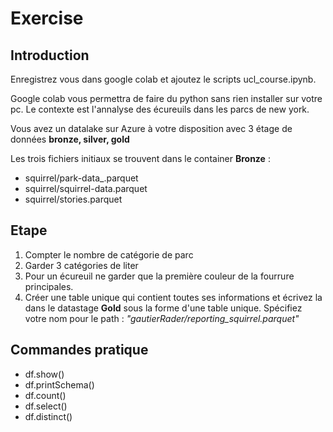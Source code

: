 # Exercise
## Introduction
Enregistrez vous dans google colab et ajoutez le scripts ucl_course.ipynb. 

Google colab vous permettra de faire du python sans rien installer sur votre pc.
Le contexte est l'annalyse des écureuils dans les parcs de new york.

Vous avez un datalake sur Azure à votre disposition avec 3 étage de données **bronze, silver, gold**

Les trois fichiers initiaux se trouvent dans le container **Bronze** :
- squirrel/park-data_.parquet
- squirrel/squirrel-data.parquet
- squirrel/stories.parquet


## Etape 
1. Compter le nombre de catégorie de parc
2. Garder 3 catégories de liter 
3. Pour un écureuil ne garder que la première couleur de la fourrure principales.
4. Créer une table unique qui contient toutes ses informations et écrivez la dans le datastage **Gold** sous la forme d'une table unique. Spécifiez votre nom pour le path : *"gautierRader/reporting_squirrel.parquet"*

## Commandes pratique 
- df.show()
- df.printSchema()
- df.count()
- df.select()
- df.distinct()
